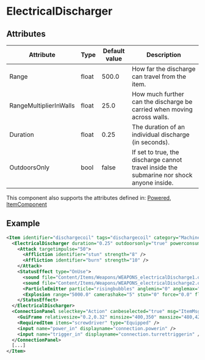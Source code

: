 # ElectricalDischarger


## Attributes

| Attribute|Type|Default value|Description |
| ---|---|---|--- |
| Range|float|500.0|How far the discharge can travel from the item. |
| RangeMultiplierInWalls|float|25.0|How much further can the discharge be carried when moving across walls. |
| Duration|float|0.25|The duration of an individual discharge (in seconds). |
| OutdoorsOnly|bool|false|If set to true, the discharge cannot travel inside the submarine nor shock anyone inside. |

This component also supports the attributes defined in: [Powered](Powered.md), [ItemComponent](ItemComponent.md)


## Example
```xml
<Item identifier="dischargecoil" tags="dischargecoil" category="Machine,Weapon" Scale="0.5">
  <ElectricalDischarger duration="0.25" outdoorsonly="true" powerconsumption="10000">
    <Attack targetimpulse="50">
      <Affliction identifier="stun" strength="8" />
      <Affliction identifier="burn" strength="10" />
    </Attack>
    <StatusEffect type="OnUse">
      <sound file="Content/Items/Weapons/WEAPONS_electricalDischarge1.ogg" range="20000" selectionmode="random" />
      <sound file="Content/Items/Weapons/WEAPONS_electricalDischarge2.ogg" range="20000" />
      <ParticleEmitter particle="risingbubbles" anglemin="0" anglemax="360" particleamount="50" velocitymin="50" velocitymax="100" scalemin="1" scalemax="2" />
      <Explosion range="5000.0" camerashake="5" stun="0" force="0.0" flames="false" shockwave="false" sparks="true" underwaterbubble="false" />
    </StatusEffect>
  </ElectricalDischarger>
  <ConnectionPanel selectkey="Action" canbeselected="true" msg="ItemMsgRewireScrewdriver" hudpriority="10">
    <GuiFrame relativesize="0.2,0.32" minsize="400,350" maxsize="480,420" anchor="Center" style="ConnectionPanel" />
    <RequiredItem items="screwdriver" type="Equipped" />
    <input name="power_in" displayname="connection.powerin" />
    <input name="trigger_in" displayname="connection.turrettriggerin" />
  </ConnectionPanel>
  [...]
</Item>
```

